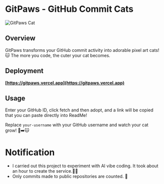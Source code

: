 # GitPaws - GitHub Commit Cats

![GitPaws Cat](https://gitpaws.vercel.app/api/cat/image/candosh)

## Overview

GitPaws transforms your GitHub commit activity into adorable pixel art cats! 🐱
The more you code, the cuter your cat becomes.

## Deployment
**[https://gitpaws.vercel.app](https://gitpaws.vercel.app)**

## Usage
Enter your GitHub ID, click fetch and then adopt, and a link will be copied that you can paste directly into ReadMe!

Replace `your-username` with your GitHub username and watch your cat grow! 🌱➡️🐱

# Notification
- I carried out this project to experiment with AI vibe coding. It took about an hour to create the service.🫢😎
- Only commits made to public repositories are counted. 📂
